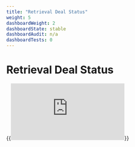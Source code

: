 ```yaml
---
title: "Retrieval Deal Status"
weight: 5
dashboardWeight: 2
dashboardState: stable
dashboardAudit: n/a
dashboardTests: 0
---
```


# Retrieval Deal Status

{{<embed src="https://github.com/filecoin-project/go-fil-markets/blob/master/retrievalmarket/dealstatus.go"  lang="go">}}
